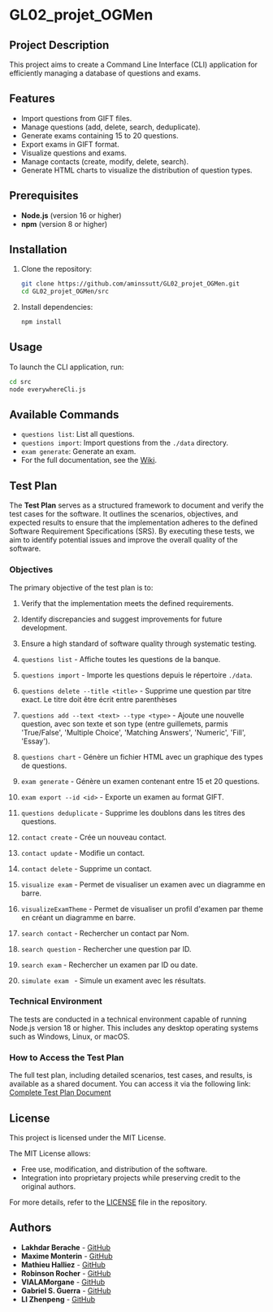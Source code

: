 # GL02_projet_OGMen

## Project Description
This project aims to create a Command Line Interface (CLI) application for efficiently managing a database of questions and exams.

## Features
- Import questions from GIFT files.
- Manage questions (add, delete, search, deduplicate).
- Generate exams containing 15 to 20 questions.
- Export exams in GIFT format.
- Visualize questions and exams.
- Manage contacts (create, modify, delete, search).
- Generate HTML charts to visualize the distribution of question types.

## Prerequisites
- **Node.js** (version 16 or higher)
- **npm** (version 8 or higher)

## Installation
1. Clone the repository:
   ```bash
   git clone https://github.com/aminssutt/GL02_projet_OGMen.git
   cd GL02_projet_OGMen/src
   ```
2. Install dependencies:
   ```bash
   npm install
   ```

## Usage
To launch the CLI application, run:
```bash
cd src
node everywhereCli.js
```

## Available Commands
- `questions list`: List all questions.
- `questions import`: Import questions from the `./data` directory.
- `exam generate`: Generate an exam.
- For the full documentation, see the [Wiki](https://github.com/VIALAMorgane/GL02_projet_OGMen/wiki).

## Test Plan
The **Test Plan** serves as a structured framework to document and verify the test cases for the software. It outlines the scenarios, objectives, and expected results to ensure that the implementation adheres to the defined Software Requirement Specifications (SRS). By executing these tests, we aim to identify potential issues and improve the overall quality of the software.

### Objectives
The primary objective of the test plan is to:
1. Verify that the implementation meets the defined requirements.
2. Identify discrepancies and suggest improvements for future development.
3. Ensure a high standard of software quality through systematic testing.

1. `questions list` - Affiche toutes les questions de la banque.
2. `questions import` - Importe les questions depuis le répertoire `./data`.
3. `questions delete --title <title>` - Supprime une question par titre exact. Le titre doit être écrit entre parenthèses
4. `questions add --text <text> --type <type>` - Ajoute une nouvelle question, avec son texte et son type (entre guillemets, parmis 'True/False', 'Multiple Choice', 'Matching Answers', 'Numeric', 'Fill', 'Essay').
5. `questions chart` - Génère un fichier HTML avec un graphique des types de questions.
6. `exam generate` - Génère un examen contenant entre 15 et 20 questions.
7. `exam export --id <id>` - Exporte un examen au format GIFT.
8. `questions deduplicate` - Supprime les doublons dans les titres des questions.
9. `contact create` - Crée un nouveau contact.
10. `contact update` - Modifie un contact.
11. `contact delete` - Supprime un contact.
12. `visualize exam` - Permet de visualiser un examen avec un diagramme en barre.
13. `visualizeExamTheme` - Permet de visualiser un profil d'examen par theme en créant un diagramme en barre.
14. `search contact` - Rechercher un contact par Nom.
15. `search question` - Rechercher une question par ID.
16. `search exam` - Rechercher un examen par ID ou date.
17. `simulate exam ` - Simule un exament avec les résultats.

### Technical Environment
The tests are conducted in a technical environment capable of running Node.js version 18 or higher. This includes any desktop operating systems such as Windows, Linux, or macOS.

### How to Access the Test Plan
The full test plan, including detailed scenarios, test cases, and results, is available as a shared document. You can access it via the following link:
[Complete Test Plan Document](https://1drv.ms/w/c/a76d655a7365bbf8/EdweaEHzgMZEo9kE3GjzxmYBrerO7NDwxP3NgwS3015MPQ?e=wsyO4D)

## License
This project is licensed under the MIT License. 

The MIT License allows:
- Free use, modification, and distribution of the software.
- Integration into proprietary projects while preserving credit to the original authors.

For more details, refer to the [LICENSE](./LICENSE) file in the repository.

## Authors
- **Lakhdar Berache** - [GitHub](https://github.com/aminssutt)
- **Maxime Monterin** - [GitHub](https://github.com/maximeMonterin)
- **Mathieu Halliez** - [GitHub](https://github.com/mathieuHalliez)
- **Robinson Rocher** - [GitHub](https://github.com/robinsonrcr)
- **VIALAMorgane** - [GitHub](https://github.com/VIALAMorgane)
- **Gabriel S. Guerra** - [GitHub](https://github.com/gabriel-guerra)
- **LI Zhenpeng** - [GitHub](https://github.com/LZPxka)
